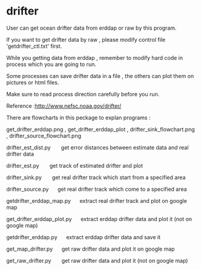 drifter
=========
User can get ocean drifter data from erddap or raw by this program. 

If you want to get drifter data by raw , please modify control file 'getdrifter_ctl.txt' first. 

While you getting data from erddap , remember to modify hard code in process which you are going to run.

Some processes can save drifter data in a file , the others can plot them on pictures or html files.

Make sure to read process direction carefully before you run.

Reference :http://www.nefsc.noaa.gov/drifter/

There are flowcharts in this peckage to explan programs :

get_drifter_erddap.png    , get_drifter_erddap_plot ,  drifter_sink_flowchart.png  ,   drifter_source_flowchart.png






drifter_est_dist.py &nbsp;&nbsp;&nbsp;&nbsp;&nbsp; get error distances between estimate data and real drifter data

drifter_est.py &nbsp;&nbsp;&nbsp;&nbsp;&nbsp; get track of estimated drifter and plot

drifter_sink.py &nbsp;&nbsp;&nbsp;&nbsp;&nbsp; get real drifter track which start from a specified area

drifter_source.py&nbsp;&nbsp;&nbsp;&nbsp;&nbsp;  get real drifter track which come to a specified area

getdrifter_erddap_map.py&nbsp;&nbsp;&nbsp;&nbsp;&nbsp;  extract real drifter track and plot on google map

get_drifter_erddap_plot.py&nbsp;&nbsp;&nbsp;&nbsp;&nbsp;  extract erddap drifter data and plot it (not on google map)

getdrifter_erddap.py&nbsp;&nbsp;&nbsp;&nbsp;&nbsp;  extract erddap drifter data and save it

get_map_drifter.py&nbsp;&nbsp;&nbsp;&nbsp;&nbsp;  get raw drifter data and plot it on google map

get_raw_drifter.py &nbsp;&nbsp;&nbsp;&nbsp;&nbsp; get raw drifter data and plot it (not on google map)
